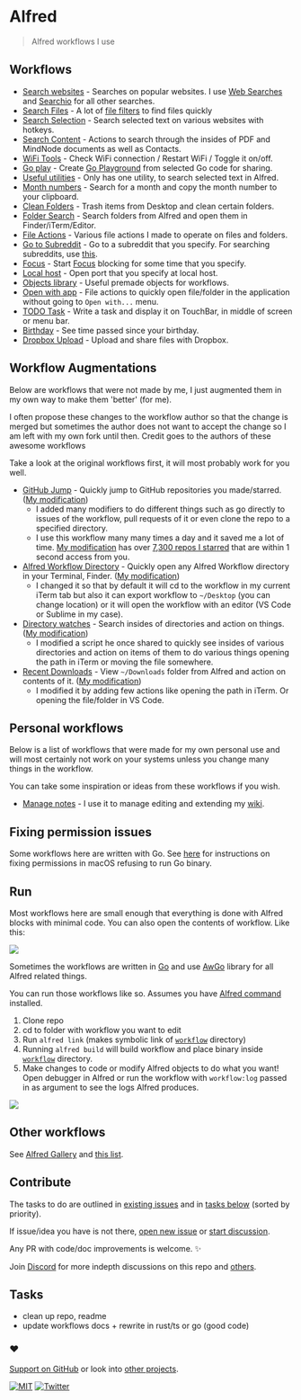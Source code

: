# Alfred

> Alfred workflows I use

## Workflows

- [Search websites](search-websites) - Searches on popular websites. I use [Web Searches](https://github.com/nikitavoloboev/alfred-web-searches) and [Searchio](https://github.com/deanishe/alfred-searchio) for all other searches.
- [Search Files](search-files) - A lot of [file filters](https://www.alfredapp.com/help/workflows/inputs/file-filter/) to find files quickly
- [Search Selection](search-selection) - Search selected text on various websites with hotkeys.
- [Search Content](search-content) - Actions to search through the insides of PDF and MindNode documents as well as Contacts.
- [WiFi Tools](wifi-tools) - Check WiFi connection / Restart WiFi / Toggle it on/off.
- [Go play](go-play) - Create [Go Playground](https://play.golang.org) from selected Go code for sharing.
- [Useful utilities](useful-utilities) - Only has one utility, to search selected text in Alfred.
- [Month numbers](month-numbers) - Search for a month and copy the month number to your clipboard.
- [Clean Folders](clean-folders) - Trash items from Desktop and clean certain folders.
- [Folder Search](folder-search) - Search folders from Alfred and open them in Finder/iTerm/Editor.
- [File Actions](file-actions) - Various file actions I made to operate on files and folders.
- [Go to Subreddit](goto-subreddit) - Go to a subreddit that you specify. For searching subreddits, use [this](https://github.com/deanishe/alfred-reddit).
- [Focus](focus) - Start [Focus](https://heyfocus.com) blocking for some time that you specify.
- [Local host](local-host) - Open port that you specify at local host.
- [Objects library](objects-library) - Useful premade objects for workflows.
- [Open with app](open-with-app) - File actions to quickly open file/folder in the application without going to `Open with...` menu.
- [TODO Task](todo-task) - Write a task and display it on TouchBar, in middle of screen or menu bar.
- [Birthday](birthday) - See time passed since your birthday.
- [Dropbox Upload](dropbox-upload) - Upload and share files with Dropbox.

## Workflow Augmentations

Below are workflows that were not made by me, I just augmented them in my own way to make them 'better' (for me).

I often propose these changes to the workflow author so that the change is merged but sometimes the author does not want to accept the change so I am left with my own fork until then. Credit goes to the authors of these awesome workflows

Take a look at the original workflows first, it will most probably work for you well.

- [GitHub Jump](https://github.com/lox/alfred-github-jump) - Quickly jump to GitHub repositories you made/starred. ([My modification](https://github.com/nikitavoloboev/small-workflows/blob/master/augmentations/GitHub%20jump.alfredworkflow?raw=true))
  - I added many modifiers to do different things such as go directly to issues of the workflow, pull requests of it or even clone the repo to a specified directory.
  - I use this workflow many many times a day and it saved me a lot of time. [My modification](https://github.com/nikitavoloboev/small-workflows/blob/master/augmentations/GitHub%20jump.alfredworkflow?raw=true) has over [7,300 repos I starred](https://github.com/nikitavoloboev/github-stars) that are within 1 second access from you.
- [Alfred Workflow Directory](https://github.com/jeeftor/AlfredWorkflowDirectory) - Quickly open any Alfred Workflow directory in your Terminal, Finder. ([My modification](https://github.com/nikitavoloboev/small-workflows/blob/master/augmentations/Workflow%20directory.alfredworkflow?raw=true))
  - I changed it so that by default it will cd to the workflow in my current iTerm tab but also it can export workflow to `~/Desktop` (you can change location) or it will open the workflow with an editor (VS Code or Sublime in my case).
- [Directory watches](https://github.com/vitorgalvao/alfred-workflows/tree/master/RecentDownloads) - Search insides of directories and action on things. ([My modification](https://github.com/nikitavoloboev/small-workflows/blob/master/augmentations/Directory%20watches.alfredworkflow?raw=true))
  - I modified a script he once shared to quickly see insides of various directories and action on items of them to do various things opening the path in iTerm or moving the file somewhere.
- [Recent Downloads](https://github.com/ddjfreedom/recent-downloads-alfred-v2) - View `~/Downloads` folder from Alfred and action on contents of it. ([My modification](https://github.com/nikitavoloboev/small-workflows/blob/master/augmentations/Recent%20Downloads.alfredworkflow?raw=true))
  - I modified it by adding few actions like opening the path in iTerm. Or opening the file/folder in VS Code.

## Personal workflows

Below is a list of workflows that were made for my own personal use and will most certainly not work on your systems unless you change many things in the workflow.

You can take some inspiration or ideas from these workflows if you wish.

- [Manage notes](https://github.com/nikitavoloboev/small-workflows/blob/master/personal/Manage%20notes.alfredworkflow?raw=true) - I use it to manage editing and extending my [wiki](https://github.com/nikitavoloboev/knowledge).

## Fixing permission issues

Some workflows here are written with Go. See [here](https://github.com/deanishe/awgo/wiki/Catalina) for instructions on fixing permissions in macOS refusing to run Go binary.

## Run

Most workflows here are small enough that everything is done with Alfred blocks with minimal code. You can also open the contents of workflow. Like this:

![](https://i.imgur.com/1z1sHEq.png)

Sometimes the workflows are written in [Go](https://golang.org/) and use [AwGo](https://github.com/deanishe/awgo) library for all Alfred related things.

You can run those workflows like so. Assumes you have [Alfred command](https://godoc.org/github.com/jason0x43/go-alfred/alfred) installed.

1. Clone repo
2. cd to folder with workflow you want to edit
3. Run `alfred link` (makes symbolic link of [`workflow`](workflow) directory)
4. Running `alfred build` will build workflow and place binary inside [`workflow`](workflow) directory.
5. Make changes to code or modify Alfred objects to do what you want! Open debugger in Alfred or run the workflow with `workflow:log` passed in as argument to see the logs Alfred produces.

![](https://i.imgur.com/FFYOecx.png)

## Other workflows

See [Alfred Gallery](https://alfred.app/) and [this list](https://github.com/learn-anything/alfred-workflows).

## Contribute

The tasks to do are outlined in [existing issues](../../issues) and in [tasks below](#tasks) (sorted by priority).

If issue/idea you have is not there, [open new issue](../../issues/new/choose) or [start discussion](../../discussions).

Any PR with code/doc improvements is welcome. ✨

Join [Discord](https://discord.com/invite/TVafwaD23d) for more indepth discussions on this repo and [others](https://github.com/nikitavoloboev#src).

## Tasks

- clean up repo, readme
- update workflows docs + rewrite in rust/ts or go (good code)

### ♥️

[Support on GitHub](https://github.com/sponsors/nikitavoloboev) or look into [other projects](https://nikiv.dev/projects).

[![MIT](http://bit.ly/mitbadge)](https://choosealicense.com/licenses/mit/) [![Twitter](http://bit.ly/latwitt)](https://twitter.com/learnanything_)
